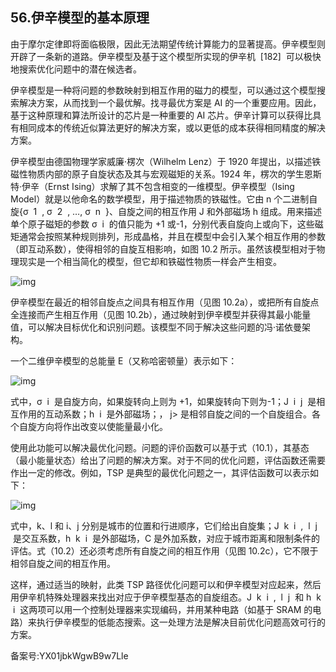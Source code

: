 ## 56.伊辛模型的基本原理
由于摩尔定律即将面临极限，因此无法期望传统计算能力的显著提高。伊辛模型则开辟了一条新的道路。伊辛模型及基于这个模型所实现的伊辛机  [182]  可以极快地搜索优化问题中的潜在候选者。 


伊辛模型是一种将问题的参数映射到相互作用的磁力的模型，可以通过这个模型搜索解决方案，从而找到一个最优解。找寻最优方案是 AI 的一个重要应用。因此，基于这种原理和算法所设计的芯片是一种重要的 AI 芯片。伊辛计算可以获得比具有相同成本的传统近似算法更好的解决方案，或以更低的成本获得相同精度的解决方案。 


伊辛模型由德国物理学家威廉·楞次（Wilhelm Lenz）于 1920 年提出，以描述铁磁性物质内部的原子自旋状态及其与宏观磁矩的关系。1924 年，楞次的学生恩斯特·伊辛（Ernst Ising）求解了其不包含相变的一维模型。伊辛模型（Ising Model）就是以他命名的数学模型，用于描述物质的铁磁性。它由 n 个二进制自旋{σ  1  , σ  2  , …, σ  n  }、自旋之间的相互作用 J 和外部磁场 h 组成。用来描述单个原子磁矩的参数 σ  i  的值只能为 +1 或-1，分别代表自旋向上或向下，这些磁矩通常会按照某种规则排列，形成晶格，并且在模型中会引入某个相互作用的参数（即互动系数），使得相邻的自旋互相影响，如图 10.2 所示。虽然该模型相对于物理现实是一个相当简化的模型，但它却和铁磁性物质一样会产生相变。 


![img](https://pic4.zhimg.com/v2-04f0fd91a9525ca28c0d4bcef42e1eb2.webp)

伊辛模型在最近的相邻自旋点之间具有相互作用（见图 10.2a），或把所有自旋点全连接而产生相互作用（见图 10.2b），通过映射到伊辛模型并获得其最小能量值，可以解决目标优化和识别问题。该模型不同于解决这些问题的冯·诺依曼架构。 


一个二维伊辛模型的总能量 E（又称哈密顿量）表示如下： 


![img](https://pic3.zhimg.com/v2-076118202265905be8ac2b66a656d729.webp)

式中，σ  i  是自旋方向，如果旋转向上则为 +1，如果旋转向下则为-1；J  i  j  是相互作用的互动系数；h  i  是外部磁场；， j> 是相邻自旋之间的一个自旋组合。各个自旋方向将作出改变以使能量最小化。 


使用此功能可以解决最优化问题。问题的评价函数可以基于式（10.1），其基态（最小能量状态）给出了问题的解决方案。对于不同的优化问题，评估函数还需要作出一定的修改。例如，TSP 是典型的最优化问题之一，其评估函数可以表示如下： 


![img](https://pic4.zhimg.com/v2-5550670786a2f86bedb46caad7cc9fa0.webp)

式中，k、l 和 i、j 分别是城市的位置和行进顺序，它们给出自旋集；J  k  i  ,  l  j  是交互系数，h  k  i  是外部磁场，C 是外加系数，对应于城市距离和限制条件的评估。式（10.2）还必须考虑所有自旋之间的相互作用（见图 10.2c），它不限于相邻自旋之间的相互作用。 


这样，通过适当的映射，此类 TSP 路径优化问题可以和伊辛模型对应起来，然后用伊辛机特殊处理器来找出对应于伊辛模型基态的自旋组态。J  k  i  ,  l  j  和 h  k  i  这两项可以用一个控制处理器来实现编码，并用某种电路（如基于 SRAM 的电路）来执行伊辛模型的低能态搜索。这一处理方法是解决目前优化问题高效可行的方案。 


备案号:YX01jbkWgwB9w7Lle

